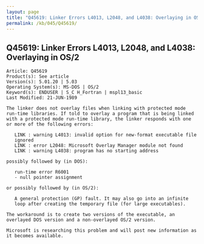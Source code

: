 ```yaml
---
layout: page
title: "Q45619: Linker Errors L4013, L2048, and L4038: Overlaying in OS/2"
permalink: /kb/045/Q45619/
---
```


## Q45619: Linker Errors L4013, L2048, and L4038: Overlaying in OS/2

	Article: Q45619
	Product(s): See article
	Version(s): 5.01.20 | 5.03
	Operating System(s): MS-DOS | OS/2
	Keyword(s): ENDUSER | S_C H_Fortran | mspl13_basic
	Last Modified: 21-JUN-1989
	
	The linker does not overlay files when linking with protected mode
	run-time libraries. If told to overlay a program that is being linked
	with a protected mode run-time library, the linker responds with one
	or more of the following errors:
	
	   LINK : warning L4013: invalid option for new-format executable file
	   ignored
	   LINK : error L2048: Microsoft Overlay Manager module not found
	   LINK : warning L4038: program has no starting address
	
	possibly followed by (in DOS):
	
	   run-time error R6001
	   - null pointer assignment
	
	or possibly followed by (in OS/2):
	
	   A general protection (GP) fault. It may also go into an infinite
	   loop after creating the temporary file (for large executables).
	
	The workaround is to create two versions of the executable, an
	overlayed DOS version and a non-overlayed OS/2 version.
	
	Microsoft is researching this problem and will post new information as
	it becomes available.
